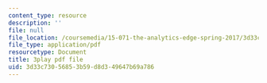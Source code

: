 ```yaml
---
content_type: resource
description: ''
file: null
file_location: /coursemedia/15-071-the-analytics-edge-spring-2017/3d33c73056853b59d8d349647b69a786_cllmFIIbzrc.pdf
file_type: application/pdf
resourcetype: Document
title: 3play pdf file
uid: 3d33c730-5685-3b59-d8d3-49647b69a786
---
```

